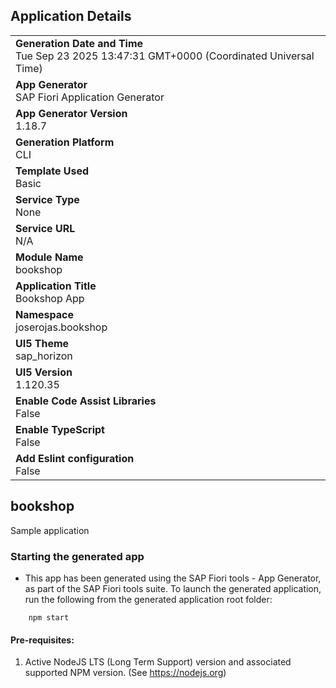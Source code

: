 ## Application Details

|                                                                                                |
| ---------------------------------------------------------------------------------------------- |
| **Generation Date and Time**<br>Tue Sep 23 2025 13:47:31 GMT+0000 (Coordinated Universal Time) |
| **App Generator**<br>SAP Fiori Application Generator                                           |
| **App Generator Version**<br>1.18.7                                                            |
| **Generation Platform**<br>CLI                                                                 |
| **Template Used**<br>Basic                                                                     |
| **Service Type**<br>None                                                                       |
| **Service URL**<br>N/A                                                                         |
| **Module Name**<br>bookshop                                                                    |
| **Application Title**<br>Bookshop App                                                          |
| **Namespace**<br>joserojas.bookshop                                                            |
| **UI5 Theme**<br>sap_horizon                                                                   |
| **UI5 Version**<br>1.120.35                                                                    |
| **Enable Code Assist Libraries**<br>False                                                      |
| **Enable TypeScript**<br>False                                                                 |
| **Add Eslint configuration**<br>False                                                          |

## bookshop

Sample application

### Starting the generated app

- This app has been generated using the SAP Fiori tools - App Generator, as part of the SAP Fiori tools suite. To launch the generated application, run the following from the generated application root folder:

```
    npm start
```

#### Pre-requisites:

1. Active NodeJS LTS (Long Term Support) version and associated supported NPM version. (See https://nodejs.org)
